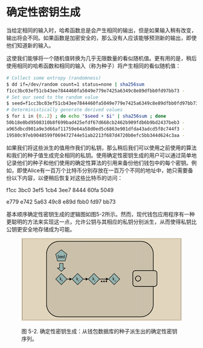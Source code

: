 # 确定性密钥生成

当给定相同的输入时，哈希函数总是会产生相同的输出，但是如果输入稍有改变，输出将会不同。如果函数是加密安全的，那么没有人应该能够预测新的输出，即使他们知道新的输入。

这使我们能够将一个随机值转换为几乎无限数量的看似随机值。更有用的是，稍后使用相同的哈希函数和相同的输入（称为种子）将产生相同的看似随机值：

```sh
# Collect some entropy (randomness)
$ dd if=/dev/random count=1 status=none | sha256sum
f1cc3bc03ef51cb43ee7844460fa5049e779e7425a6349c8e89dfbb0fd97bb73 -
# Set our seed to the random value
$ seed=f1cc3bc03ef51cb43ee7844460fa5049e779e7425a6349c8e89dfbb0fd97bb73
# Deterministically generate derived values
$ for i in {0..2} ; do echo "$seed + $i" | sha256sum ; done
50b18e0bd9508310b8f699bad425efdf67d668cb2462b909fdb6b9bd2437beb3 -
a965dbcd901a9e3d66af11759e64a58d0ed5c6863e901dfda43adcd5f8c744f3 -
19580c97eb9048599f069472744e51ab2213f687d4720b0efc5bb344d624c3aa -
```

如果我们将这些派生的值用作我们的私钥，那么稍后我们可以使用之前使用的算法和我们的种子值生成完全相同的私钥。使用确定性密钥生成的用户可以通过简单地记录他们的种子和他们使用的确定性算法的引用来备份他们钱包中的每个密钥。例如，即使Alice有一百万个比特币分别存放在一百万个不同的地址中，她只需要备份以下内容，以便稍后恢复对这些比特币的访问：

f1cc 3bc0 3ef5 1cb4 3ee7 8444 60fa 5049&#x20;

e779 e742 5a63 49c8 e89d fbb0 fd97 bb73

基本顺序确定性密钥生成的逻辑图如图5-2所示。然而，现代钱包应用程序有一种更聪明的方法来实现这一点，允许公钥与其相应的私钥分别派生，从而使得私钥比公钥更安全地存储成为可能。

<figure><img src="../../.gitbook/assets/5.2.png" alt=""><figcaption><p>图 5-2. 确定性密钥生成：从钱包数据库的种子派生出的确定性密钥序列。</p></figcaption></figure>

